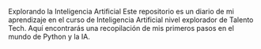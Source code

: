 Explorando la Inteligencia Artificial
Este repositorio es un diario de mi aprendizaje en el curso de Inteligencia Artificial nivel explorador de Talento Tech. Aquí encontrarás una recopilación de mis primeros pasos en el mundo de Python y la IA.
